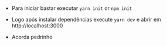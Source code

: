 #####
* Para iniciar bastar executar `yarn init` or `npm init`

* Logo  após instalar dependências execute `yarn dev` e abrir em  http://localhost:3000  
- Acorda pedrinho
#####

